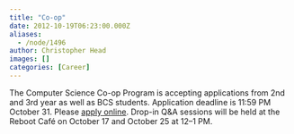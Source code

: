 ```yaml
---
title: "Co-op"
date: 2012-10-19T06:23:00.000Z
aliases:
  - /node/1496
author: Christopher Head
images: []
categories: [Career]
---
```


The Computer Science Co-op Program is accepting applications from 2nd and 3rd year as well as BCS students. Application deadline is 11:59 PM October 31. Please [apply online](http://sciencecoop.ubc.ca/). Drop-in Q&A sessions will be held at the Reboot Café on October 17 and October 25 at 12–1 PM.
